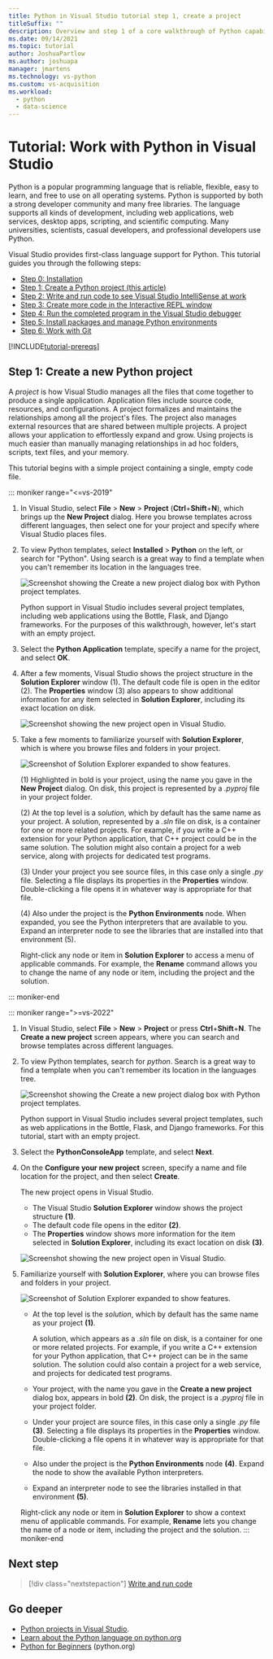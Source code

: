 ```yaml
---
title: Python in Visual Studio tutorial step 1, create a project
titleSuffix: ""
description: Overview and step 1 of a core walkthrough of Python capabilities in Visual Studio, including prerequisites and creating a new Python project.
ms.date: 09/14/2021
ms.topic: tutorial
author: JoshuaPartlow
ms.author: joshuapa
manager: jmartens
ms.technology: vs-python
ms.custom: vs-acquisition
ms.workload:
  - python
  - data-science
---
```


# Tutorial: Work with Python in Visual Studio

Python is a popular programming language that is reliable, flexible, easy to learn, and free to use on all operating systems. Python is supported by both a strong developer community and many free libraries. The language supports all kinds of development, including web applications, web services, desktop apps, scripting, and scientific computing. Many universities, scientists, casual developers, and professional developers use Python.

Visual Studio provides first-class language support for Python. This tutorial guides you through the following steps:

- [Step 0: Installation](tutorial-working-with-python-in-visual-studio-step-00-installation.md)
- [Step 1: Create a Python project (this article)](#step-1-create-a-new-python-project)
- [Step 2: Write and run code to see Visual Studio IntelliSense at work](tutorial-working-with-python-in-visual-studio-step-02-writing-code.md)
- [Step 3: Create more code in the Interactive REPL window](tutorial-working-with-python-in-visual-studio-step-03-interactive-repl.md)
- [Step 4: Run the completed program in the Visual Studio debugger](tutorial-working-with-python-in-visual-studio-step-04-debugging.md)
- [Step 5: Install packages and manage Python environments](tutorial-working-with-python-in-visual-studio-step-05-installing-packages.md)
- [Step 6: Work with Git](tutorial-working-with-python-in-visual-studio-step-06-working-with-git.md)

[!INCLUDE[tutorial-prereqs](includes/tutorial-prereqs.md)]

## Step 1: Create a new Python project

A *project* is how Visual Studio manages all the files that come together to produce a single application. Application files include source code, resources, and configurations. A project formalizes and maintains the relationships among all the project's files. The project also manages external resources that are shared between multiple projects. A project allows your application to effortlessly expand and grow. Using projects is much easier than manually managing relationships in ad hoc folders, scripts, text files, and your memory.

This tutorial begins with a simple project containing a single, empty code file.

::: moniker range="<=vs-2019"
1. In Visual Studio, select **File** > **New** > **Project** (**Ctrl**+**Shift**+**N**), which brings up the **New Project** dialog. Here you browse templates across different languages, then select one for your project and specify where Visual Studio places files.

1. To view Python templates, select **Installed** > **Python** on the left, or search for "Python". Using search is a great way to find a template when you can't remember its location in the languages tree.

    ![Screenshot showing the Create a new project dialog box with Python project templates.](media/vs-getting-started-python-01-new-project.png)

    Python support in Visual Studio includes several project templates, including web applications using the Bottle, Flask, and Django frameworks. For the purposes of this walkthrough, however, let's start with an empty project.

1. Select the **Python Application** template, specify a name for the project, and select **OK**.

1. After a few moments, Visual Studio shows the project structure in the **Solution Explorer** window (1). The default code file is open in the editor (2). The **Properties** window (3) also appears to show additional information for any item selected in **Solution Explorer**, including its exact location on disk.

    ![Screenshot showing the new project open in Visual Studio.](media/vs-getting-started-python-02-windows.png)

1. Take a few moments to familiarize yourself with **Solution Explorer**, which is where you browse files and folders in your project.

    ![Screenshot of Solution Explorer expanded to show features.](media/vs-getting-started-python-03-solution-explorer.png)

    (1) Highlighted in bold is your project, using the name you gave in the **New Project** dialog. On disk, this project is represented by a *.pyproj* file in your project folder.

    (2) At the top level is a *solution*, which by default has the same name as your project. A solution, represented by a *.sln* file on disk, is a container for one or more related projects. For example, if you write a C++ extension for your Python application, that C++ project could be in the same solution. The solution might also contain a project for a web service, along with projects for dedicated test programs.

    (3) Under your project you see source files, in this case only a single *.py* file. Selecting a file displays its properties in the **Properties** window. Double-clicking a file opens it in whatever way is appropriate for that file.

    (4) Also under the project is the **Python Environments** node. When expanded, you see the Python interpreters that are available to you. Expand an interpreter node to see the libraries that are installed into that environment (5).

    Right-click any node or item in **Solution Explorer** to access a menu of applicable commands. For example, the **Rename** command allows you to change the name of any node or item, including the project and the solution.

::: moniker-end

::: moniker range=">=vs-2022"
1. In Visual Studio, select **File** > **New** > **Project** or press **Ctrl**+**Shift**+**N**. The **Create a new project** screen appears, where you can search and browse templates across different languages.
   
1. To view Python templates, search for *python*. Search is a great way to find a template when you can't remember its location in the languages tree.
   
   ![Screenshot showing the Create a new project dialog box with Python project templates.](media/tutorial-working-with-python-in-visual-studio-step-01-create-project/2022/getting-started-python-new-project.png)
   
   Python support in Visual Studio includes several project templates, such as web applications in the Bottle, Flask, and Django frameworks. For this tutorial, start with an empty project.
   
1. Select the **PythonConsoleApp** template, and select **Next**.
   
1. On the **Configure your new project** screen, specify a name and file location for the project, and then select **Create**.
   
   The new project opens in Visual Studio.
   
   - The Visual Studio **Solution Explorer** window shows the project structure **(1)**.
   - The default code file opens in the editor **(2)**.
   - The **Properties** window shows more information for the item selected in **Solution Explorer**, including its exact location on disk **(3)**.
   
   ![Screenshot showing the new project open in Visual Studio.](media/tutorial-working-with-python-in-visual-studio-step-01-create-project/2022/getting-started-python-windows.png)
   
1. Familiarize yourself with **Solution Explorer**, where you can browse files and folders in your project.
   
   ![Screenshot of Solution Explorer expanded to show features.](media/tutorial-working-with-python-in-visual-studio-step-01-create-project/2022/getting-started-python-solution-explorer.png)
   
   - At the top level is the *solution*, which by default has the same name as your project **(1)**.
     
     A solution, which appears as a *.sln* file on disk, is a container for one or more related projects. For example, if you write a C++ extension for your Python application, that C++ project can be in the same solution. The solution could also contain a project for a web service, and projects for dedicated test programs.
   
   - Your project, with the name you gave in the **Create a new project** dialog box, appears in bold **(2)**. On disk, the project is a *.pyproj* file in your project folder.
   
   - Under your project are source files, in this case only a single *.py* file **(3)**. Selecting a file displays its properties in the **Properties** window. Double-clicking a file opens it in whatever way is appropriate for that file.
   
   - Also under the project is the **Python Environments** node **(4)**. Expand the node to show the available Python interpreters.
   
   - Expand an interpreter node to see the libraries installed in that environment **(5)**.
   
   Right-click any node or item in **Solution Explorer** to show a context menu of applicable commands. For example, **Rename** lets you change the name of a node or item, including the project and the solution.
::: moniker-end

## Next step

> [!div class="nextstepaction"]
> [Write and run code](tutorial-working-with-python-in-visual-studio-step-02-writing-code.md)

## Go deeper

- [Python projects in Visual Studio](managing-python-projects-in-visual-studio.md).
- [Learn about the Python language on python.org](https://www.python.org)
- [Python for Beginners](https://www.python.org/about/gettingstarted/) (python.org)
